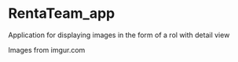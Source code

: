 # RentaTeam_app

Application for displaying images in the form of a rol with detail view

Images from imgur.com

